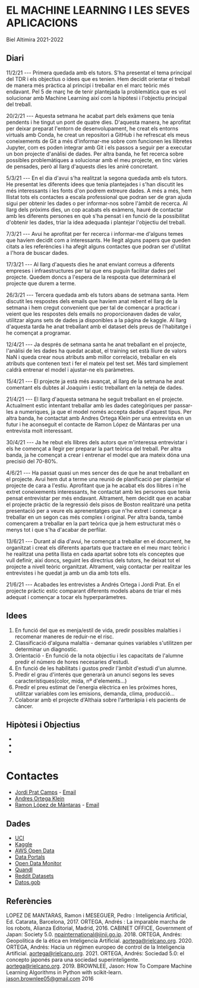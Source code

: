# EL MACHINE LEARNING I LES SEVES APLICACIONS

Biel Altimira 2021-2022

## Diari

11/2/21 --- Primera quedada amb els tutors. S'ha presentat el tema principal del TDR i els objectius o idees que es tenien. Hem decidit orientar el treball de manera més pràctica al principi i treballar en el marc teòric més endavant. Pel 5 de març he de tenir plantejada la problemàtica que es vol solucionar amb Machine Learning així com la hipòtesi i l'objectiu principal del treball.

20/2/21 --- Aquesta setmana he acabat part dels exàmens que tenia pendents i he tingut un pont de quatre dies. D'aquesta manera, he aprofitat per deixar preparat l'entorn de desenvolupament, he creat els entorns virtuals amb Conda, he creat un repositori a GitHub i he refrescat els meus coneixements de Git a més d'informar-me sobre com funcionen les llibretes Jupyter, com es poden integrar amb Git i els passos a seguir per a executar un bon projecte d'anàlisi de dades. Per altra banda, he fet recerca sobre possibles problemàtiques a solucionar amb el meu projecte, en tinc vàries de pensades, però al llarg d'aquests dies les aniré concretant.

5/3/21 --- En el dia d'avui s'ha realitzat la segona quedada amb els tutors. He presentat les diferents idees que tenia plantejades i s'han discutit les més interessants i les fonts d'on podrem extreure dades. A més a més, hem llistat tots els contactes a escala professional que podran ser de gran ajuda sigui per obtenir les dades o per informar-nos sobre l'àmbit de recerca. Al llarg dels pròxims dies, un cop acabats els exàmens, hauré de contactar amb les diferents persones en què s'ha pensat i en funció de la possibilitat d'obtenir les dades, triar la idea adequada i plantejar l'objectiu del treball.

7/3/21 --- Avui he aprofitat per fer recerca i informar-me d'alguns temes que havíem decidit com a interessants. He llegit alguns papers que queden citats a les referències i ha afegit alguns contactes que podran ser d'utilitat a l'hora de buscar dades.

17/3/21 --- Al llarg d'aquests dies he anat enviant correus a diferents empreses i infraestructures per tal que ens puguin facilitar dades pel projecte. Quedem doncs a l'espera de la resposta que determinarà el projecte que durem a terme.

26/3/21 --- Tercera quedada amb els tutors abans de setmana santa. Hem discutit les respostes dels emails que havíem anat rebent el llarg de la setmana i hem cregut convenient que per tal de començar a practicar i veient que les respostes dels emails no proporcionaven dades de valor, utilitzar alguns sets de dades ja disponibles a la pàgina de kaggle. Al llarg d'aquesta tarda he anat treballant amb el dataset dels preus de l'habitatge i he començat a programar.

12/4/21 --- Ja després de setmana santa he anat treballant en el projecte, l'anàlisi de les dades ha quedat acabat, el training set està lliure de valors NaN i queda crear nous atributs amb millor correlació, treballar en els atributs que contenen text i fer el mateix pel test set. Més tard simplement caldrà entrenar el model i ajustar-ne els paràmetres.

15/4/21 --- El projecte ja està més avançat, al llarg de la setmana he anat comentant els dubtes al Joaquim i estic treballant en la neteja de dades.

21/4/21 --- El llarg d'aquesta setmana he seguit treballant en el projecte. Actualment estic intentant treballar amb les dades categòriques per passar-les a numeriques, ja que el model només accepta dades d'aquest tipus. Per altra banda, he contactat amb Andres Ortega Klein per una entrevista en un futur i he aconseguit el contacte de Ramon López de Mántaras per una entrevista molt interessant.

30/4/21 --- Ja he rebut els llibres dels autors que m'interessa entrevistar i els he començat a llegir per preparar la part teòrica del treball. Per altra banda, ja he començat a crear i entrenar el model que ara mateix dóna una precisió del 70-80%.

4/6/21 --- Ha passat quasi un mes sencer des de que he anat treballant en el projecte. Avui hem dut a terme una reunió de planificació per plantejar el projecte de cara a l'estiu. Aprofitant que ja he acabat els dos llibres i n'he extret coneixements interessants, he contactat amb les persones que tenia pensat entrevistar per més endavant. Altrament, hem decidit que en acabar el projecte pràctic de la regressió dels pisos de Boston realitzaré una petita presentació per a veure els aprenentatges que n'he extret i començar a treballar en un segon cas més complex i original. Per altra banda, també començarem a treballar en la part teòrica que ja hem estructurat més o menys tot i que s'ha d'acabar de perfilar.

13/6/21 --- Durant al dia d'avui, he començat a treballar en el document, he organitzat i creat els diferents apartats que tractare en el meu marc teòric i he realitzat una petita llista en cada apartat sobre tots els conceptes que vull definir, així doncs, seguint les directrius dels tutors, he deixat tot el projecte a nivell teòric organitzat. Altrament, vaig contactar per realitzar les entrevistes i he quedat ja amb un dia amb tots ells.

21/6/21 --- Acabades les entrevistes a Andrés Ortega i Jordi Prat. En el projecte pràctic estic comparant diferents models abans de triar el més adequat i començar a tocar els hyperparàmetres.

## Idees

1. En funció del que es menja/estil de vida, predir possibles malalties i recomenar maneres de reduir-ne el risc.
2. Classificació d'alguna malaltía - demanar quines variables s'utilitzen per determinar un diagnostic.
3. Orientació - En funció de la nota objectiu i les capacitats de l'alumne predir el número de hores necesaries d'estudi.
4. En funció de les habilitats i gustos predir l'àmbit d'estudi d'un alumne.
5. Predir el grau d'interés que generarà un anunci segons les seves característiques(color, mida, nº d'elements...)
6. Predir el preu estimat de l'energia elèctrica en les pròximes hores, utilitzar variables com les emisions, demanda, clima, producció...
7. Colaborar amb el projecte d'Althaia sobre l'artteràpia i els pacients de càncer.

## Hipòtesi i Objectius

*
*
*

# Contactes

* [Jordi Prat Camps](https://www.linkedin.com/in/jordi-prat-camps-a9bba177/) - [Email](mailto:j.prat.camps@gmail.com)
* [Andres Ortega Klein](https://twitter.com/andresortegak?lang=en)
* [Ramon López de Mántaras](https://www.linkedin.com/in/ramonlopezdemantaras/?originalSubdomain=es) - [Email](mailto:mantaras@iiia.csic.es)


## Dades

* [UCI](https://archive.ics.uci.edu/ml/index.php)
* [Kaggle](https://www.kaggle.com/)
* [AWS Open Data](https://registry.opendata.aws/)
* [Data Portals](https://dataportals.org/)
* [Open Data Monitor](https://www.opendatamonitor.eu/)
* [Quandl](https://www.quandl.com/)
* [Reddit Datasets](https://www.reddit.com/r/datasets/)
* [Datos.gob](https://datos.gob.es/)

## Referències

LOPEZ DE MANTARAS, Ramon i MESEGUER, Pedro : Inteligencia Artificial, Ed. Catarata, Barcelona, 2017.
ORTEGA, Andrés : La imparable marcha de los robots, Alianza Editorial, Madrid, 2016.
CABINET OFFICE, Government of Japan: Society 5.0. npainternational@jinji.go.jp. 2018.
ORTEGA, Andrés: Geopolítica de la ética en Inteligencia Artificial. aortega@rielcano.org. 2020.
ORTEGA, Andrés: Hacia un régimen europeo de control de la Inteligencia Artificial. aortega@rielcano.org. 2021.
ORTEGA, Andrés: Sociedad 5.0: el concepto japonés para una sociedad superinteligente. aortega@rielcano.org. 2019.
BROWNLEE, Jason: How To Compare Machine Learning Algorithms in Python with scikit-learn. jason.brownlee05@gmail.com 2016